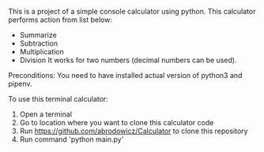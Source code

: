 This is a project of a simple console calculator using python.
This calculator performs action from list below:
- Summarize
- Subtraction
- Multiplication
- Division
It works for two numbers (decimal numbers can be used).

Preconditions:
You need to have installed actual version of python3 and pipenv.

To use this terminal calculator:
1) Open a terminal 
2) Go to location where you want to clone this calculator code
3) Run https://github.com/abrodowicz/Calculator to clone this repository
4) Run command 'python main.py'
